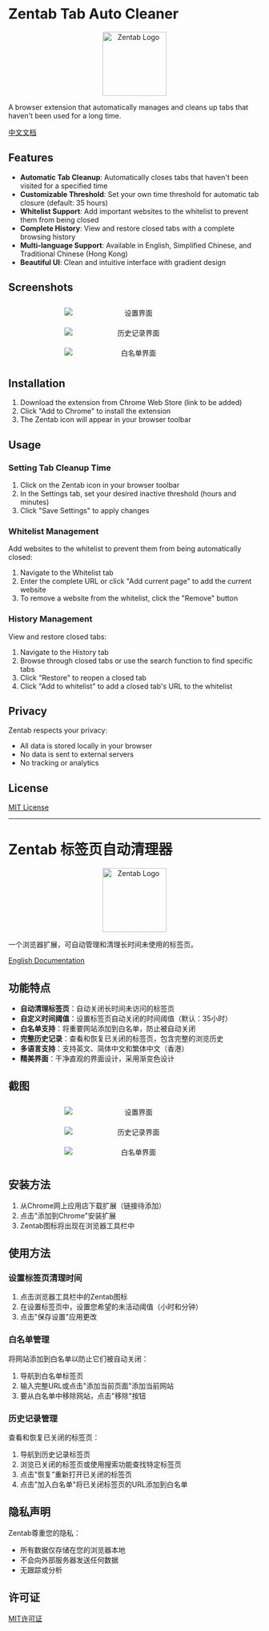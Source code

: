 # Zentab Tab Auto Cleaner

<div align="center">
  <img src="images/icon128.png" alt="Zentab Logo" width="128" height="128">
</div>

A browser extension that automatically manages and cleans up tabs that haven't been used for a long time.

[中文文档](#zentab-标签页自动清理器)

## Features

- **Automatic Tab Cleanup**: Automatically closes tabs that haven't been visited for a specified time
- **Customizable Threshold**: Set your own time threshold for automatic tab closure (default: 35 hours)
- **Whitelist Support**: Add important websites to the whitelist to prevent them from being closed
- **Complete History**: View and restore closed tabs with a complete browsing history
- **Multi-language Support**: Available in English, Simplified Chinese, and Traditional Chinese (Hong Kong)
- **Beautiful UI**: Clean and intuitive interface with gradient design

## Screenshots

<div align="center" style="
    display: flex;
    justify-content: center;
    align-items: flex-start;
    gap: 20px;
    flex-wrap: wrap;
    max-width: 100%;
    overflow-x: auto;
    padding: 10px 0;
">
  <img src="screenshots/settings.png" alt="设置界面" style="
      flex: 1;
      min-width: 280px;
      max-width: 32%;
      height: auto;
      object-fit: contain;
      vertical-align: top;
  ">
  <img src="screenshots/history.png" alt="历史记录界面" style="
      flex: 1;
      min-width: 280px;
      max-width: 32%;
      height: auto;
      object-fit: contain;
      vertical-align: top;
  ">
  <img src="screenshots/whitelist.png" alt="白名单界面" style="
      flex: 1;
      min-width: 280px;
      max-width: 32%;
      height: auto;
      object-fit: contain;
      vertical-align: top;
  ">
</div>

## Installation

1. Download the extension from Chrome Web Store (link to be added)
2. Click "Add to Chrome" to install the extension
3. The Zentab icon will appear in your browser toolbar

## Usage

### Setting Tab Cleanup Time

1. Click on the Zentab icon in your browser toolbar
2. In the Settings tab, set your desired inactive threshold (hours and minutes)
3. Click "Save Settings" to apply changes

### Whitelist Management

Add websites to the whitelist to prevent them from being automatically closed:

1. Navigate to the Whitelist tab
2. Enter the complete URL or click "Add current page" to add the current website
3. To remove a website from the whitelist, click the "Remove" button

### History Management

View and restore closed tabs:

1. Navigate to the History tab
2. Browse through closed tabs or use the search function to find specific tabs
3. Click "Restore" to reopen a closed tab
4. Click "Add to whitelist" to add a closed tab's URL to the whitelist

## Privacy

Zentab respects your privacy:
- All data is stored locally in your browser
- No data is sent to external servers
- No tracking or analytics

## License

[MIT License](LICENSE)

---

# Zentab 标签页自动清理器

<div align="center">
  <img src="images/icon128.png" alt="Zentab Logo" width="128" height="128">
</div>

一个浏览器扩展，可自动管理和清理长时间未使用的标签页。

[English Documentation](#zentab-tab-auto-cleaner)

## 功能特点

- **自动清理标签页**：自动关闭长时间未访问的标签页
- **自定义时间阈值**：设置标签页自动关闭的时间阈值（默认：35小时）
- **白名单支持**：将重要网站添加到白名单，防止被自动关闭
- **完整历史记录**：查看和恢复已关闭的标签页，包含完整的浏览历史
- **多语言支持**：支持英文、简体中文和繁体中文（香港）
- **精美界面**：干净直观的界面设计，采用渐变色设计

## 截图

<div align="center" style="
    display: flex;
    justify-content: center;
    align-items: flex-start;
    gap: 20px;
    flex-wrap: wrap;
    max-width: 100%;
    overflow-x: auto;
    padding: 10px 0;
">
  <img src="screenshots/settings.png" alt="设置界面" style="
      flex: 1;
      min-width: 280px;
      max-width: 32%;
      height: auto;
      object-fit: contain;
      vertical-align: top;
  ">
  <img src="screenshots/history.png" alt="历史记录界面" style="
      flex: 1;
      min-width: 280px;
      max-width: 32%;
      height: auto;
      object-fit: contain;
      vertical-align: top;
  ">
  <img src="screenshots/whitelist.png" alt="白名单界面" style="
      flex: 1;
      min-width: 280px;
      max-width: 32%;
      height: auto;
      object-fit: contain;
      vertical-align: top;
  ">
</div>

## 安装方法

1. 从Chrome网上应用店下载扩展（链接待添加）
2. 点击"添加到Chrome"安装扩展
3. Zentab图标将出现在浏览器工具栏中

## 使用方法

### 设置标签页清理时间

1. 点击浏览器工具栏中的Zentab图标
2. 在设置标签页中，设置您希望的未活动阈值（小时和分钟）
3. 点击"保存设置"应用更改

### 白名单管理

将网站添加到白名单以防止它们被自动关闭：

1. 导航到白名单标签页
2. 输入完整URL或点击"添加当前页面"添加当前网站
3. 要从白名单中移除网站，点击"移除"按钮

### 历史记录管理

查看和恢复已关闭的标签页：

1. 导航到历史记录标签页
2. 浏览已关闭的标签页或使用搜索功能查找特定标签页
3. 点击"恢复"重新打开已关闭的标签页
4. 点击"加入白名单"将已关闭标签页的URL添加到白名单

## 隐私声明

Zentab尊重您的隐私：
- 所有数据仅存储在您的浏览器本地
- 不会向外部服务器发送任何数据
- 无跟踪或分析

## 许可证

[MIT许可证](LICENSE)
